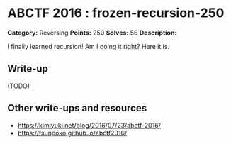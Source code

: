 # ABCTF 2016 : frozen-recursion-250

**Category:** Reversing
**Points:** 250
**Solves:** 56
**Description:**

I finally learned recursion! Am I doing it right? Here it is.

## Write-up

(TODO)

## Other write-ups and resources

* https://kimiyuki.net/blog/2016/07/23/abctf-2016/
* https://tsunpoko.github.io/abctf2016/
